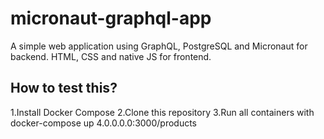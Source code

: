 # micronaut-graphql-app
A simple web application using GraphQL, PostgreSQL and Micronaut for backend. HTML, CSS and native JS for frontend.

## How to test this?
1.Install Docker Compose
2.Clone this repository
3.Run all containers with docker-compose up
4.0.0.0.0:3000/products

